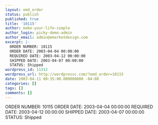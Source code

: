 ```yaml
---
layout: emd_order
status: publish
published: true
title: '10115'
author: make-your-life-simple
author_login: picky-demo-admin
author_email: admin@emarketdesign.com
excerpt: |-
  ORDER NUMBER: 10115
  ORDER DATE: 2003-04-04 00:00:00
  REQUIRED DATE: 2003-04-12 00:00:00
  SHIPPED DATE: 2003-04-07 00:00:00
  STATUS: Shipped
wordpress_id: 11312
wordpress_url: http://wordpressc.com/?emd_order=10115
date: 2003-04-11 00:35:00.000000000 -04:00
categories: []
tags: []
comments: []
---
```

ORDER NUMBER: 10115
ORDER DATE: 2003-04-04 00:00:00
REQUIRED DATE: 2003-04-12 00:00:00
SHIPPED DATE: 2003-04-07 00:00:00
STATUS: Shipped
